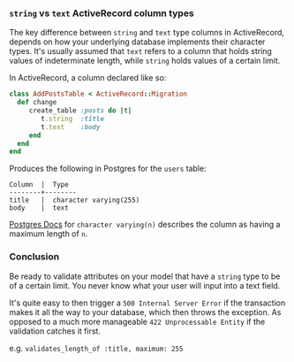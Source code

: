 <!-- Rails -->

### `string` vs `text` ActiveRecord column types

The key difference between `string` and `text` type columns in ActiveRecord, depends on how your underlying database implements their character types. It's usually assumed that `text` refers to a column that holds string values of indeterminate length, while `string` holds values of a certain limit.

In ActiveRecord, a column declared like so:

```ruby
class AddPostsTable < ActiveRecord::Migration
  def change
	 create_table :posts do |t|
		t.string  :title
		t.text    :body
	 end
  end
end
```

Produces the following in Postgres for the `users` table:

```
Column	|  Type  
--------+--------
title	|  character varying(255)
body	|  text
```

[Postgres Docs](http://www.postgresql.org/docs/9.2/static/datatype-character.html) for `character varying(n)` describes the column as having a maximum length of `n`.

### Conclusion

Be ready to validate attributes on your model that have a `string` type to be of a certain limit. You never know what your user will input into a text field.

It's quite easy to then trigger a `500 Internal Server Error` if the transaction makes it all the way to your database, which then throws the exception. As opposed to a much more manageable `422 Unprocessable Entity` if the validation catches it first.

e.g. `validates_length_of :title, maximum: 255`
